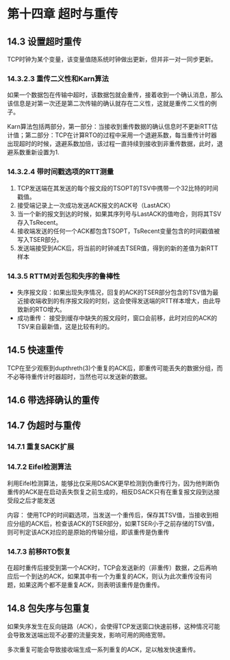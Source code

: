 # 第十四章 超时与重传

## 14.3 设置超时重传

TCP时钟为某个变量，该变量值随系统时钟做出更新，但并非一对一同步更新。

### 14.3.2.3 重传二义性和Karn算法

如果一个数据包在传输中超时，该数据包就会重传，接着收到一个确认消息，那么该信息是对第一次还是第二次传输的确认就存在二义性，这就是重传二义性的例子。

Karn算法包括两部分，第一部分：当接收到重传数据的确认信息时不更新RTT估计值；第二部分：TCP在计算RTO的过程中采用一个退避系数，每当重传计时器出现超时的时候，退避系数加倍，该过程一直持续到接收到非重传数据，此时，退避系数重新设置为1.

### 14.3.2.4 带时间戳选项的RTT测量

1. TCP发送端在其发送的每个报文段的TSOPT的TSV中携带一个32比特的时间戳值。
2. 接受端记录上一次成功发送ACK报文的ACK号（LastACK）
3. 当一个新的报文到达的时候，如果其序列号与LastACK的值吻合，则将其TSV存入TsRecent。
4. 接收端发送的任何一个ACK都包含TSOPT，TsRecent变量包含的时间戳值被写入TSER部分。
5. 发送端接受到ACK后，将当前的时钟减去TSER值，得到的新的差值为新RTT样本

### 14.3.5 RTTM对丢包和失序的鲁棒性

- 失序报文段：如果出现失序情况，回复的ACK的TSER部分包含的TSV值为最近接收端收到的有序报文段的时刻，这会使得发送端的RTT样本增大，由此导致新的RTO增大。
- 成功重传： 接受到缓存中缺失的报文段时，窗口会前移，此时对应的ACK的TSV来自最新值，这是比较有利的。

## 14.5 快速重传

TCP在至少观察到dupthreth(3)个重复的ACK后，即重传可能丢失的数据分组，而不必等待重传计时器超时，当然也可以发送新的数据。

## 14.6 带选择确认的重传

## 14.7 伪超时与重传

### 14.7.1 重复SACK扩展

### 14.7.2 Eifel检测算法

利用Eifel检测算法，能够比仅采用DSACK更早检测到伪重传行为，因为他判断伪重传的ACK是在启动丢失恢复之前生成的，相反DSACK只有在重复报文段到达接受段之后才能发送

内容： 使用TCP的时间戳选项，当发送一个重传后，保存其TSV值，当接收到相应分组的ACK后，检查该ACK的TSER部分，如果TSER小于之前存储的TSV值，则可判定该ACK对应的是原始的传输分组，即该重传是伪重传

### 14.7.3 前移RTO恢复

在超时重传后接受到第一个ACK时，TCP会发送新的（非重传）数据，之后再响应后一个到达的ACK，如果其中有一个为重复的ACK，则认为此次重传没有问题，如果这两个都不是重复ACK，则表明该重传是伪重传。

## 14.8 包失序与包重复

如果失序发生在反向链路（ACK），会使得TCP发送窗口快速前移，这种情况可能会导致发送端出现不必要的流量突发，影响可用的网络宽带。

多次重复可能会导致接收端生成一系列重复的ACK，足以触发快速重传。